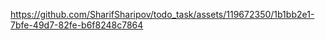


https://github.com/SharifSharipov/todo_task/assets/119672350/1b1bb2e1-7bfe-49d7-82fe-b6f8248c7864

